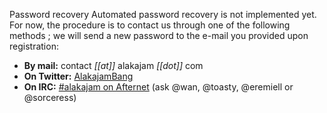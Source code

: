 Password recovery
Automated password recovery is not implemented yet. For now, the procedure is to contact us through one of the following methods ; we will send a new password to the e-mail you provided upon registration:

* **By mail:** contact *[[at]]* alakajam *[[dot]]* com
* **On Twitter:** [AlakajamBang](https://twitter.com/AlakajamBang)
* **On IRC:** [#alakajam on Afternet](/chat) (ask @wan, @toasty, @eremiell or @sorceress)